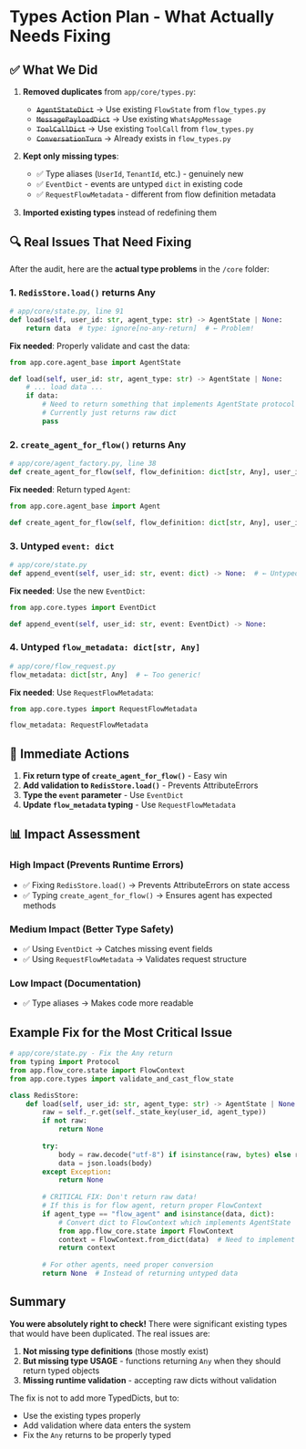 # Types Action Plan - What Actually Needs Fixing

## ✅ What We Did

1. **Removed duplicates** from `app/core/types.py`:
   - ~~`AgentStateDict`~~ → Use existing `FlowState` from `flow_types.py`
   - ~~`MessagePayloadDict`~~ → Use existing `WhatsAppMessage`
   - ~~`ToolCallDict`~~ → Use existing `ToolCall` from `flow_types.py`
   - ~~`ConversationTurn`~~ → Already exists in `flow_types.py`

2. **Kept only missing types**:
   - ✅ Type aliases (`UserId`, `TenantId`, etc.) - genuinely new
   - ✅ `EventDict` - events are untyped `dict` in existing code
   - ✅ `RequestFlowMetadata` - different from flow definition metadata

3. **Imported existing types** instead of redefining them

## 🔍 Real Issues That Need Fixing

After the audit, here are the **actual type problems** in the `/core` folder:

### 1. **`RedisStore.load()` returns Any**
```python
# app/core/state.py, line 91
def load(self, user_id: str, agent_type: str) -> AgentState | None:
    return data  # type: ignore[no-any-return]  # ← Problem!
```

**Fix needed**: Properly validate and cast the data:
```python
from app.core.agent_base import AgentState

def load(self, user_id: str, agent_type: str) -> AgentState | None:
    # ... load data ...
    if data:
        # Need to return something that implements AgentState protocol
        # Currently just returns raw dict
        pass
```

### 2. **`create_agent_for_flow()` returns Any**
```python
# app/core/agent_factory.py, line 38
def create_agent_for_flow(self, flow_definition: dict[str, Any], user_id: str) -> Any | None:
```

**Fix needed**: Return typed `Agent`:
```python
from app.core.agent_base import Agent

def create_agent_for_flow(self, flow_definition: dict[str, Any], user_id: str) -> Agent | None:
```

### 3. **Untyped `event: dict`**
```python
# app/core/state.py
def append_event(self, user_id: str, event: dict) -> None:  # ← Untyped!
```

**Fix needed**: Use the new `EventDict`:
```python
from app.core.types import EventDict

def append_event(self, user_id: str, event: EventDict) -> None:
```

### 4. **Untyped `flow_metadata: dict[str, Any]`**
```python
# app/core/flow_request.py
flow_metadata: dict[str, Any]  # ← Too generic!
```

**Fix needed**: Use `RequestFlowMetadata`:
```python
from app.core.types import RequestFlowMetadata

flow_metadata: RequestFlowMetadata
```

## 🎯 Immediate Actions

1. **Fix return type of `create_agent_for_flow()`** - Easy win
2. **Add validation to `RedisStore.load()`** - Prevents AttributeErrors
3. **Type the `event` parameter** - Use `EventDict`
4. **Update `flow_metadata` typing** - Use `RequestFlowMetadata`

## 📊 Impact Assessment

### High Impact (Prevents Runtime Errors)
- ✅ Fixing `RedisStore.load()` → Prevents AttributeErrors on state access
- ✅ Typing `create_agent_for_flow()` → Ensures agent has expected methods

### Medium Impact (Better Type Safety)
- ✅ Using `EventDict` → Catches missing event fields
- ✅ Using `RequestFlowMetadata` → Validates request structure

### Low Impact (Documentation)
- ✅ Type aliases → Makes code more readable

## Example Fix for the Most Critical Issue

```python
# app/core/state.py - Fix the Any return
from typing import Protocol
from app.flow_core.state import FlowContext
from app.core.types import validate_and_cast_flow_state

class RedisStore:
    def load(self, user_id: str, agent_type: str) -> AgentState | None:
        raw = self._r.get(self._state_key(user_id, agent_type))
        if not raw:
            return None
        
        try:
            body = raw.decode("utf-8") if isinstance(raw, bytes) else raw
            data = json.loads(body)
        except Exception:
            return None
        
        # CRITICAL FIX: Don't return raw data!
        # If this is for flow agent, return proper FlowContext
        if agent_type == "flow_agent" and isinstance(data, dict):
            # Convert dict to FlowContext which implements AgentState
            from app.flow_core.state import FlowContext
            context = FlowContext.from_dict(data)  # Need to implement from_dict
            return context
        
        # For other agents, need proper conversion
        return None  # Instead of returning untyped data
```

## Summary

**You were absolutely right to check!** There were significant existing types that would have been duplicated. The real issues are:

1. **Not missing type definitions** (those mostly exist)
2. **But missing type USAGE** - functions returning `Any` when they should return typed objects
3. **Missing runtime validation** - accepting raw dicts without validation

The fix is not to add more TypedDicts, but to:
- Use the existing types properly
- Add validation where data enters the system
- Fix the `Any` returns to be properly typed
